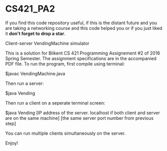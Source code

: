 # CS421_PA2

If you find this code repository useful, if this is the distant future and you are taking a networking course and this code helped you or if you just liked it **don't forget to drop a star**.

Client-server VendingMachine simulator

This is a solution for Bilkent CS 421 Programming Assignement #2 of 2016 Spring Semester.
The assignment specifications are in the accompanied PDF file.
To run the program, first compile using terminal:

$javac VendingMachine.java

Then run a server:

$java Vending <available port number your choice>

Then run a client on a seperate terminal screen:

$java Vending [IP address of the server. localhost if both client and server are on the same machine] [the same server port number from previous step]

You can run multiple clients simultaneously on the server.

Enjoy!
